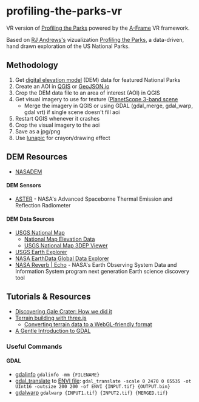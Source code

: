 # profiling-the-parks-vr
VR version of [Profiling the Parks](http://infowetrust.com/parks/) powered by the [A-Frame](https://aframe.io/) VR framework.

Based on [RJ Andrews's](https://twitter.com/infowetrust) vizualization [Profiling the Parks](http://infowetrust.com/parks/), a data-driven, hand drawn exploration of the US National Parks. 

## Methodology

1. Get [digital elevation model](https://en.wikipedia.org/wiki/Digital_elevation_model) (DEM) data for featured National Parks
1. Create an AOI in [QGIS](http://www.qgis.org) or [GeoJSON.io](http://geojson.io)
1. Crop the DEM data file to an area of interest (AOI) in QGIS
1. Get visual imagery to use for texture ([PlanetScope 3-band scene](https://www.planet.com/products/satellite-imagery/files/Planet_Imagery_Product_Specs.pdf)
	* Merge the imagery in QGIS or using GDAL (gdal_merge, gdal_warp, gdal vrt) if single scene doesn't fill aoi
1. Restart QGIS whenever it crashes
1. Crop the visual imagery to the aoi
1. Save as a jpg/png
1. Use [lunapic](https://www194.lunapic.com/editor/?action=sketch&style=sketch2&redo=1&colorset=1) for crayon/drawing effect

## DEM Resources

* [NASADEM](https://earthdata.nasa.gov/community/community-data-system-programs/measures-projects/nasadem)

#### DEM Sensors

* [ASTER](https://asterweb.jpl.nasa.gov/gdem.asp) - NASA's Advanced Spaceborne Thermal Emission and Reflection Radiometer

#### DEM Data Sources
* [USGS National Map](https://nationalmap.gov/)
	* [National Map Elevation Data](https://nationalmap.gov/elevation.html)
	* [USGS National Map 3DEP Viewer](https://viewer.nationalmap.gov/basic/?basemap=b1&category=ned,nedsrc&title=3DEP%20View) 
* [USGS Earth Explorer](https://earthexplorer.usgs.gov/)
* [NASA EarthData Global Data Explorer](https://earthdata.nasa.gov/)
* [NASA Reverb | Echo](https://reverb.echo.nasa.gov/) - NASA's Earth Observing System Data and Information System program next generation Earth science discovery tool


## Tutorials & Resources

* [Discovering Gale Crater: How we did it](http://graphics.latimes.com/mars-gale-crater-how-we-did-it/)
* [Terrain building with three.js](http://blog.mastermaps.com/2013/10/terrain-building-with-threejs.html)
	* [Converting terrain data to a WebGL-friendly format](http://blog.mastermaps.com/2013/10/terrain-building-with-threejs-part-1.html?m=1)
* [A Gentle Introduction to GDAL](https://medium.com/planet-stories/a-gentle-introduction-to-gdal-part-1-a3253eb96082)

### Useful Commands

#### GDAL

* [gdalinfo](http://www.gdal.org/gdalinfo.html) `gdalinfo -mm {FILENAME}`
* [gdal_translate](http://www.gdal.org/gdal_translate.html) to [ENVI file](https://www.harrisgeospatial.com/docs/ENVIImageFiles.html): `gdal_translate -scale 0 2470 0 65535 -ot UInt16 -outsize 200 200 -of ENVI {INPUT.tif} {OUTPUT.bin}`
* [gdalwarp](https://trac.osgeo.org/gdal/wiki/UserDocs/GdalWarp) `gdalwarp {INPUT1.tif} {INPUT2.tif} {MERGED.tif}`